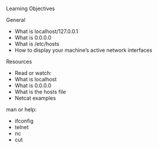 Learning Objectives

General
- What is localhost/127.0.0.1
- What is 0.0.0.0
- What is /etc/hosts
- How to display your machine’s active network interfaces

Resources

- Read or watch:
- What is localhost
- What is 0.0.0.0
- What is the hosts file
- Netcat examples

man or help:
- ifconfig
- telnet
- nc
- cut

